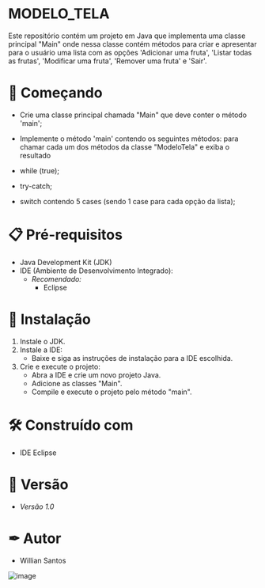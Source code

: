 # MODELO_TELA

Este repositório contém um projeto em Java que implementa uma classe principal "Main" onde nessa classe contém métodos para criar e apresentar para o usuário uma lista com as opções 'Adicionar uma fruta', 'Listar todas as frutas', 'Modificar uma fruta', 'Remover uma fruta' e 'Sair'.  

# 🚀 Começando  

- Crie uma classe principal chamada "Main" que deve conter o método 'main';

- Implemente o método 'main' contendo os seguintes métodos: para chamar cada um dos métodos da classe "ModeloTela" e exiba o resultado

- while (true); 
- try-catch;
- switch contendo 5 cases (sendo 1 case para cada opção da lista);

# 📋 Pré-requisitos
- Java Development Kit (JDK)
- IDE (Ambiente de Desenvolvimento Integrado):
  - *Recomendado:*
     - Eclipse

# 🔧 Instalação  

1. Instale o JDK.
2. Instale a IDE:
   - Baixe e siga as instruções de instalação para a IDE escolhida.
3. Crie e execute o projeto:
   - Abra a IDE e crie um novo projeto Java.
   - Adicione as classes "Main".
   - Compile e execute o projeto pelo método "main".
   
# 🛠 Construído com   

- IDE Eclipse

# 📌 Versão  

- *Versão 1.0*

# ✒ Autor  

- Willian Santos

![image](https://github.com/user-attachments/assets/f7f06fb6-9e43-4671-a9f7-7c6fe277fc45)

